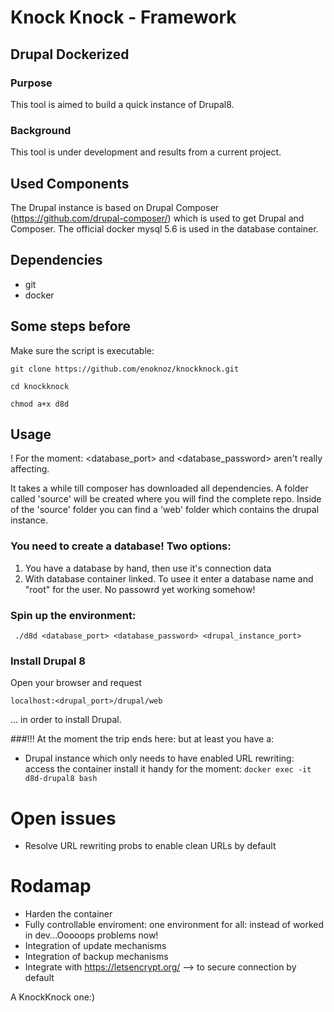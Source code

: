 # Knock Knock - Framework

## Drupal Dockerized

###  Purpose

This tool is aimed to build a quick instance of Drupal8. 

### Background

This tool is under development and results from a current project.

## Used Components

The Drupal instance is based on Drupal Composer (https://github.com/drupal-composer/) which is used to get Drupal and Composer. The official docker mysql 5.6 is used in the database container.

## Dependencies

* git
* docker

## Some steps before

Make sure the script is executable:

```git clone https://github.com/enoknoz/knockknock.git```

```cd knockknock```

```chmod a+x d8d```


## Usage

! For the moment: <database_port> and <database_password> aren't really affecting.

It takes a while till composer has downloaded all dependencies. A folder called 'source' will be created where you will find the complete repo. Inside of the 'source' folder you can find a 'web' folder which contains the drupal instance.


### You need to create a database! Two options:

1. You have a database by hand, then use it's connection data 
2. With database container linked. To usee it enter a database name and "root" for the user. No passowrd yet working somehow!

### Spin up the environment:

``` ./d8d <database_port> <database_password> <drupal_instance_port>```


### Install Drupal 8

Open your browser and request 

```localhost:<drupal_port>/drupal/web```

... in order to install Drupal. 


###!!! At the moment the trip ends here: but at least you have a:

* Drupal instance which only needs to have enabled URL rewriting: access the container install it handy for the moment:
 ``` docker exec -it d8d-drupal8 bash ```

# Open issues

+ Resolve URL rewriting probs to enable clean URLs by default

# Rodamap

+ Harden the container
+ Fully controllable enviroment: one environment for all: instead of worked in dev...Ooooops problems now!
+ Integration of update mechanisms
+ Integration of backup mechanisms
+ Integrate with https://letsencrypt.org/ --> to secure connection by default



A KnockKnock one:)
